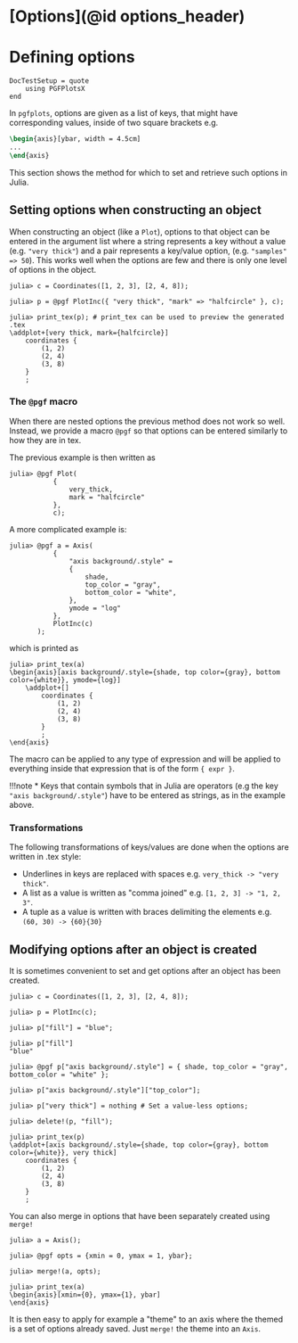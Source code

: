 # [Options](@id options_header)

# Defining options

```@meta
DocTestSetup = quote
    using PGFPlotsX
end
```

In `pgfplots`, options are given as a list of keys, that might have corresponding values,
inside of two square brackets e.g.

```tex
\begin{axis}[ybar, width = 4.5cm]
...
\end{axis}
```

This section shows the method for which to set and retrieve such options in Julia.

## Setting options when constructing an object

When constructing an object (like a `Plot`), options to that object can be entered in the argument list
where a string represents a key without a value (e.g. `"very thick"`) and a pair represents a key/value option, (e.g. `"samples" => 50`).
This works well when the options are few and there is only one level of options in the object.

```jldoctest p1
julia> c = Coordinates([1, 2, 3], [2, 4, 8]);

julia> p = @pgf PlotInc({ "very thick", "mark" => "halfcircle" }, c);

julia> print_tex(p); # print_tex can be used to preview the generated .tex
\addplot+[very thick, mark={halfcircle}]
    coordinates {
        (1, 2)
        (2, 4)
        (3, 8)
    }
    ;
```

### The `@pgf` macro

When there are nested options the previous method does not work so well.
Instead, we provide a macro `@pgf` so that options can be entered similarly to how they are in tex.

The previous example is then written as

```jldoctest p1
julia> @pgf Plot(
           {
               very_thick,
               mark = "halfcircle"
           },
           c);
```

A more complicated example is:

```jldoctest p1
julia> @pgf a = Axis(
           {
               "axis background/.style" =
               {
                   shade,
                   top_color = "gray",
                   bottom_color = "white",
               },
               ymode = "log"
           },
           PlotInc(c)
       );
```

which is printed as

```jldoctest p1
julia> print_tex(a)
\begin{axis}[axis background/.style={shade, top color={gray}, bottom color={white}}, ymode={log}]
    \addplot+[]
        coordinates {
            (1, 2)
            (2, 4)
            (3, 8)
        }
        ;
\end{axis}
```

The macro can be applied to any type of expression and will be applied to everything inside that expression
that is of the form `{ expr }`.

!!!note
    * Keys that contain symbols that in Julia are operators (e.g the key `"axis background/.style"`) have to be entered
      as strings, as in the example above.

### Transformations

The following transformations of keys/values are done when the options are written in .tex style:

* Underlines in keys are replaced with spaces e.g. `very_thick -> "very thick"`.
* A list as a value is written as "comma joined" e.g. `[1, 2, 3] -> "1, 2, 3"`.
* A tuple as a value is written with braces delimiting the elements e.g. `(60, 30) -> {60}{30}`

## Modifying options after an object is created

It is sometimes convenient to set and get options after an object has been created.

```jldoctest
julia> c = Coordinates([1, 2, 3], [2, 4, 8]);

julia> p = PlotInc(c);

julia> p["fill"] = "blue";

julia> p["fill"]
"blue"

julia> @pgf p["axis background/.style"] = { shade, top_color = "gray", bottom_color = "white" };

julia> p["axis background/.style"]["top_color"];

julia> p["very thick"] = nothing # Set a value-less options;

julia> delete!(p, "fill");

julia> print_tex(p)
\addplot+[axis background/.style={shade, top color={gray}, bottom color={white}}, very thick]
    coordinates {
        (1, 2)
        (2, 4)
        (3, 8)
    }
    ;
```

You can also merge in options that have been separately created using `merge!`

```jldoctest
julia> a = Axis();

julia> @pgf opts = {xmin = 0, ymax = 1, ybar};

julia> merge!(a, opts);

julia> print_tex(a)
\begin{axis}[xmin={0}, ymax={1}, ybar]
\end{axis}
```

It is then easy to apply for example a "theme" to an axis where the themed is a set of options already saved.
Just `merge!` the theme into an `Axis`.
